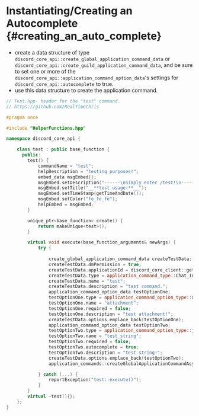 Instantiating/Creating an Autocomplete {#creating_an_auto_complete}
============ 
- create a data structure of type `discord_core_api::create_global_application_command_data` or `discord_core_api::create_guild_application_command_data`, and be sure to set one or more of the `discord_core_api::application_command_option_data`'s settings for `discord_core_api::autocomplete` to true.
- use this data structure to create the application command.

```cpp
// Test.hpp- header for the "test" command.
// https://github.com/RealTimeChris

#pragma once

#include "HelperFunctions.hpp"

namespace discord_core_api {

	class test : public base_function {
	  public:
		test() {
			commandName = "test";
			helpDescription = "testing purposes!";
			embed_data msgEmbed{};
			msgEmbed.setDescription("------\nSimply enter /test!\n------");
			msgEmbed.setTitle("__**test usage:**__");
			msgEmbed.setTimeStamp(getTimeAndDate());
			msgEmbed.setColor("fe_fe_fe");
			helpEmbed = msgEmbed;
		}

		unique_ptr<base_function> create() {
			return makeUnique<test>();
		}

		virtual void execute(base_function_arguments& newArgs) {
			try {
				
				create_global_application_command_data createTestData;
				createTestData.dmPermission = true;
				createTestData.applicationId = discord_core_client::getInstance()->getBotUser().id;
				createTestData.type = application_command_type::Chat_Input;
				createTestData.name = "test";
				createTestData.description = "test command.";
				application_command_option_data testOptionOne;
				testOptionOne.type = application_command_option_type::attachment;
				testOptionOne.name = "attachment";
				testOptionOne.required = false;
				testOptionOne.description = "test attachment!";
				createTestData.options.emplace_back(testOptionOne);
				application_command_option_data testOptionTwo;
				testOptionTwo.type = application_command_option_type::jsonifier::string;
				testOptionTwo.name = "test_string";
				testOptionTwo.required = false;
				testOptionTwo.autocomplete = true;
				testOptionTwo.description = "test string!";
				createTestData.options.emplace_back(testOptionTwo);
				application_commands::createGlobalApplicationCommandAsync(const createTestData).get();

			} catch (...) {
				reportException("test::execute()");
			}
		}
		virtual ~test(){};
	};
}
```
